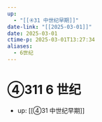 ```yaml
---
up:
  - "[[④31 中世纪早期]]"
date-link: "[[2025-03-01]]"
date: 2025-03-01
ctime-p: 2025-03-01T13:27:34
aliases:
  - 6世纪
---
```


# ④311 6 世纪

- up: [[④31 中世纪早期]]

